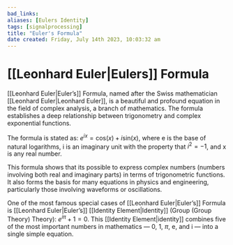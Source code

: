 ```yaml
---
bad_links: 
aliases: [Eulers Identity]
tags: [signalprocessing]
title: "Euler's Formula"
date created: Friday, July 14th 2023, 10:03:32 am
---
```

# [[Leonhard Euler|Eulers]] Formula

[[Leonhard Euler|Euler’s]] Formula, named after the Swiss mathematician [[Leonhard Euler|Leonhard Euler]], is a beautiful and profound equation in the field of complex analysis, a branch of mathematics. The formula establishes a deep relationship between trigonometry and complex exponential functions.

The formula is stated as: $e^{ix} = \text{cos}(x) + i\text{sin}(x)$, where e is the base of natural logarithms, i is an imaginary unit with the property that $i^2 = -1$, and x is any real number.

This formula shows that its possible to express complex numbers (numbers involving both real and imaginary parts) in terms of trigonometric functions. It also forms the basis for many equations in physics and engineering, particularly those involving waveforms or oscillations.

One of the most famous special cases of [[Leonhard Euler|Euler’s]] Formula is [[Leonhard Euler|Euler’s]] [[Identity Element|Identity]] (Group (Group Theory) Theory): $e^{i\pi} + 1 = 0$. This [[Identity Element|identity]] combines five of the most important numbers in mathematics — 0, 1, $\pi$, e, and i — into a single simple equation.
